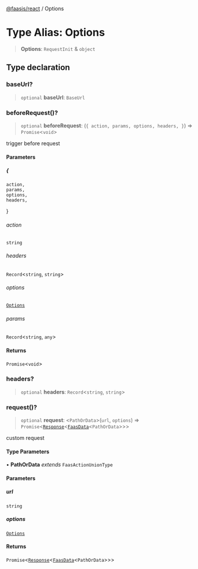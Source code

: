 [@faasjs/react](../README.md) / Options

# Type Alias: Options

> **Options**: `RequestInit` & `object`

## Type declaration

### baseUrl?

> `optional` **baseUrl**: `BaseUrl`

### beforeRequest()?

> `optional` **beforeRequest**: (`{
    action,
    params,
    options,
    headers,
  }`) => `Promise`\<`void`\>

trigger before request

#### Parameters

##### \{
    action,
    params,
    options,
    headers,
  \}

###### action

`string`

###### headers

`Record`\<`string`, `string`\>

###### options

[`Options`](Options.md)

###### params

`Record`\<`string`, `any`\>

#### Returns

`Promise`\<`void`\>

### headers?

> `optional` **headers**: `Record`\<`string`, `string`\>

### request()?

> `optional` **request**: \<`PathOrData`\>(`url`, `options`) => `Promise`\<[`Response`](../classes/Response.md)\<[`FaasData`](FaasData.md)\<`PathOrData`\>\>\>

custom request

#### Type Parameters

• **PathOrData** *extends* `FaasActionUnionType`

#### Parameters

##### url

`string`

##### options

[`Options`](Options.md)

#### Returns

`Promise`\<[`Response`](../classes/Response.md)\<[`FaasData`](FaasData.md)\<`PathOrData`\>\>\>
